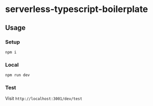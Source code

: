# serverless-typescript-boilerplate

## Usage

### Setup

```
npm i
```

### Local

```
npm run dev
```

### Test

Visit `http://localhost:3001/dev/test`
